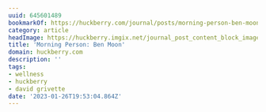 ```yaml
---
uuid: 645601489
bookmarkOf: https://huckberry.com/journal/posts/morning-person-ben-moon
category: article
headImage: https://huckberry.imgix.net/journal_post_content_block_images/000/006/381/images/original/Ben-Moon-hero.jpg
title: 'Morning Person: Ben Moon'
domain: huckberry.com
description: ''
tags:
- wellness
- huckberry
- david grivette
date: '2023-01-26T19:53:04.864Z'
---
```



